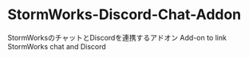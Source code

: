 # StormWorks-Discord-Chat-Addon
StormWorksのチャットとDiscordを連携するアドオン Add-on to link StormWorks chat and Discord
